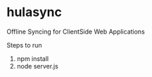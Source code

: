 hulasync
========

Offline Syncing for ClientSide Web Applications

Steps to run

1) npm install
2) node server.js
